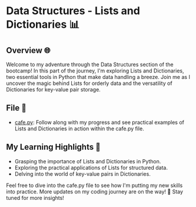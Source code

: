# Data Structures - Lists and Dictionaries 📊

## Overview 🌐
Welcome to my adventure through the Data Structures section of the bootcamp! In this part of the journey, I'm exploring Lists and Dictionaries, two essential tools in Python that make data handling a breeze. Join me as I uncover the magic behind Lists for orderly data and the versatility of Dictionaries for key-value pair storage.

## File 📄
- [cafe.py](Data%20Structures%20-%20Lists%20and%20Dictionaries/cafe.py): Follow along with my progress and see practical examples of Lists and Dictionaries in action within the cafe.py file.

## My Learning Highlights 🚀
- Grasping the importance of Lists and Dictionaries in Python.
- Exploring the practical applications of Lists for structured data.
- Delving into the world of key-value pairs in Dictionaries.

Feel free to dive into the cafe.py file to see how I'm putting my new skills into practice. More updates on my coding journey are on the way! 🚀 Stay tuned for more insights!
